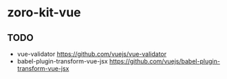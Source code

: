# zoro-kit-vue

## TODO

- vue-validator https://github.com/vuejs/vue-validator
- babel-plugin-transform-vue-jsx https://github.com/vuejs/babel-plugin-transform-vue-jsx

